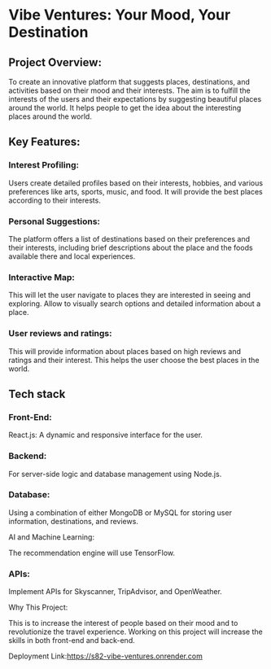 # Vibe Ventures: Your Mood, Your Destination

## Project Overview:

To create an innovative platform that suggests places, destinations, and activities based on their mood and their interests. The aim is to fulfill the interests of the users and their expectations by suggesting beautiful places around the world. It helps people to get the idea about the interesting places around the world.

## Key Features:

### Interest Profiling:

Users create detailed profiles based on their interests, hobbies, and various preferences like arts, sports, music, and food. It will provide the best places according to their interests.

### Personal Suggestions:

The platform offers a list of destinations based on their preferences and their interests, including brief descriptions about the place and the foods available there and local experiences.

### Interactive Map:

This will let the user navigate to places they are interested in seeing and exploring. Allow to visually search options and detailed information about a place.

### User reviews and ratings:

This will provide information about places based on high reviews and ratings and their interest. This helps the user choose the best places in the world.

## Tech stack

### Front-End:

React.js: A dynamic and responsive interface for the user.

### Backend:

For server-side logic and database management using Node.js.

### Database:

Using a combination of either MongoDB or MySQL for storing user information, destinations, and reviews.

AI and Machine Learning:

The recommendation engine will use TensorFlow.

### APIs:

Implement APIs for Skyscanner, TripAdvisor, and OpenWeather.

Why This Project:

This is to increase the interest of people based on their mood and to revolutionize the travel experience. Working on this project will increase the skills in both front-end and back-end.


Deployment Link:https://s82-vibe-ventures.onrender.com
